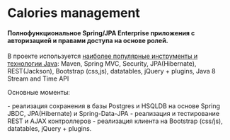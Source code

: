 Calories management
===================

####  Полнофункциональное Spring/JPA Enterprise приложения c авторизацией и правами доступа на основе ролей.
 В проекте используется <a href="http://zeroturnaround.com/rebellabs/java-tools-and-technologies-landscape-for-2014/" target="_blank">наиболее популярные инструменты и технологии Java</a>: Maven, Spring MVC, Security, JPA(Hibernate), REST(Jackson), Bootstrap (css,js), datatables, jQuery + plugins, Java 8 Stream and Time API
<p>Основные моменты:</p>
-  реализация сохранения в базы Postgres и HSQLDB на основе Spring JBDC, JPA(Hibernate) и Spring-Data-JPA
-  реализация и тестирование REST и AJAX контроллеров
-  реализация клиента на Bootstrap (css/js), datatables, jQuery + plugins.